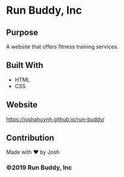 # Run Buddy, Inc

## Purpose
A website that offers fitness training services. 

## Built With
* HTML
* CSS

## Website
https://joshahuynh.github.io/run-buddy/

## Contribution
Made with ❤️ by Josh

### ©️2019 Run Buddy, Inc 
